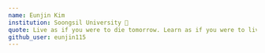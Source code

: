 ```yaml
---
name: Eunjin Kim
institution: Soongsil University 🚩
quote: Live as if you were to die tomorrow. Learn as if you were to live forever.
github_user: eunjin115
---
```

